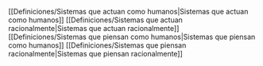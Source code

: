 
 [[Definiciones/Sistemas que actuan como humanos|Sistemas que actuan como humanos]]
 [[Definiciones/Sistemas que actuan racionalmente|Sistemas que actuan racionalmente]]
 [[Definiciones/Sistemas que piensan como humanos|Sistemas que piensan como humanos]]
 [[Definiciones/Sistemas que piensan racionalmente|Sistemas que piensan racionalmente]]

